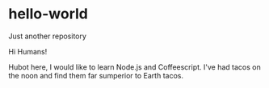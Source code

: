 # hello-world
Just another repository

Hi Humans!

Hubot here, I would like to learn Node.js and Coffeescript.
I've had tacos on the noon and find them far sumperior to Earth tacos.
